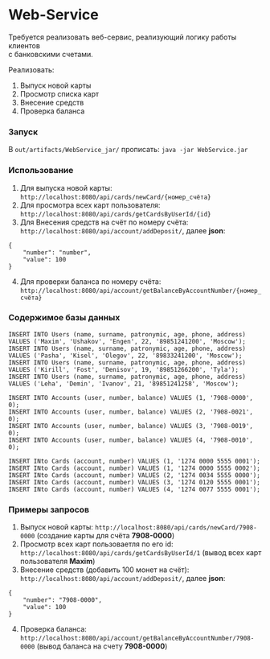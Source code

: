 # Web-Service

Требуется реализовать веб-сервис, реализующий логику работы клиентов  
с банковскими счетами.

Реализовать:  
1) Выпуск новой карты  
2) Просмотр списка карт  
3) Внесение средств  
4) Проверка баланса  

### Запуск

В ```out/artifacts/WebService_jar/``` прописать: ```java -jar WebService.jar```

### Использование

1) Для выпуска новой карты: ```http://localhost:8080/api/cards/newCard/{номер_счёта}```  
2) Для просмотра всех карт пользователя: ```http://localhost:8080/api/cards/getCardsByUserId/{id}```  
3) Для Внесения средств на счёт по номеру счёта: ```http://localhost:8080/api/account/addDeposit/```,  далее **json**:  
```
{
	"number": "number",
	"value": 100
}
```  
4) Для проверки баланса по номеру счёта: ```http://localhost:8080/api/account/getBalanceByAccountNumber/{номер_счёта}```


### Содержимое базы данных

```
INSERT INTO Users (name, surname, patronymic, age, phone, address) VALUES ('Maxim', 'Ushakov', 'Engen', 22, '89851241200', 'Moscow');
INSERT INTO Users (name, surname, patronymic, age, phone, address) VALUES ('Pasha', 'Kisel', 'Olegov', 22, '89833241200', 'Moscow');
INSERT INTO Users (name, surname, patronymic, age, phone, address) VALUES ('Kirill', 'Fost', 'Denisov', 19, '89851266200', 'Tyla');
INSERT INTO Users (name, surname, patronymic, age, phone, address) VALUES ('Leha', 'Demin', 'Ivanov', 21, '89851241258', 'Moscow');

INSERT INTO Accounts (user, number, balance) VALUES (1, '7908-0000', 0);
INSERT INTO Accounts (user, number, balance) VALUES (2, '7908-0021', 0);
INSERT INTO Accounts (user, number, balance) VALUES (3, '7908-0019', 0);
INSERT INTO Accounts (user, number, balance) VALUES (4, '7908-0010', 0);

INSERT INto Cards (account, number) VALUES (1, '1274 0000 5555 0001');
INSERT INto Cards (account, number) VALUES (1, '1274 0000 5555 0002');
INSERT INto Cards (account, number) VALUES (2, '1274 0034 5555 0000');
INSERT INto Cards (account, number) VALUES (3, '1274 0120 5555 0001');
INSERT INto Cards (account, number) VALUES (4, '1274 0077 5555 0001');
```

### Примеры запросов

1) Выпуск новой карты: ```http://localhost:8080/api/cards/newCard/7908-0000``` (создание карты для счёта **7908-0000**)  
2) Просмотр всех карт пользоваетля по его id: ```http://localhost:8080/api/cards/getCardsByUserId/1``` (вывод всех карт пользователя **Maxim**)  
3) Внесение средств (добавить 100 монет на счёт): ```http://localhost:8080/api/account/addDeposit/```, далее **json**:  
```
{
	"number": "7908-0000",
	"value": 100
}
```  
4) Проверка баланса: ```http://localhost:8080/api/account/getBalanceByAccountNumber/7908-0000``` (вывод баланса на счету **7908-0000**)  
